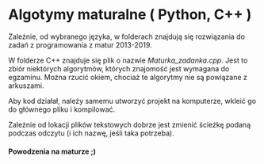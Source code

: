 # Algotymy maturalne ( Python, C++ )
Zależnie, od wybranego języka, w folderach znajdują się rozwiązania do zadań z programowania z matur 2013-2019.

W folderze C++ znajduje się plik o nazwie *Maturka_zadanka.cpp*. Jest to zbiór niektórych algorytmów, których znajomość jest wymagana do egzaminu.
Można rzucić okiem, chociaż te algorytmy nie są powiązane z arkuszami.

Aby kod działał, należy samemu utworzyć projekt na komputerze, wkleić go do głównego pliku i kompilować.

Zależnie od lokacji plików tekstowych dobrze jest zmienić ścieżkę podaną podczas odczytu (i ich nazwę, jeśli taka potrzeba).

#### Powodzenia na maturze ;)